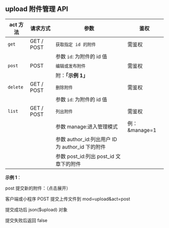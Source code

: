 ## upload 附件管理 API

| act 方法  | 请求方式    | 参数                                                    | 鉴权               |
| --------- | ---------- | ------------------------------------------------------- | ----------------- |
| `get`     | GET / POST | `获取指定 id 的附件`                             | 需鉴权   |
|           |            |参数 `id`: 为附件的 id 值
| `post`    | POST       | `编辑或发布附件`                                 | 需鉴权   |
|           |            |附：**「示例 1」**
| `delete`  | GET / POST | `删除附件`                                      | 需鉴权   |
|           |            |参数 `id`: 为附件的 id 值
| `list`    | GET / POST | `列出附件`                                      | 需鉴权   |
|           |            |参数 manage:进入管理模式                          |例：&manage=1
|           |            |参数 author_id:列出用户 ID 为 author_id 下的附件
|           |            |参数 post_id:列出 post_id 文章下的附件

**示例 1**：
<summary>post 提交新的附件：（点击展开）</summary>

客户端或小程序 POST 提交上传文件到 mod=upload&act=post

提交成功后 json($upload) 对象

提交失败后返回 false

</details>